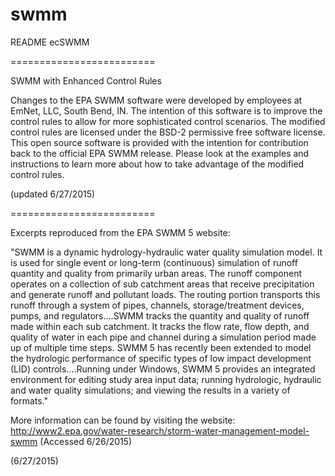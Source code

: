 # swmm
README
ecSWMM

=========================

SWMM with Enhanced Control Rules 

Changes to the EPA SWMM software were developed by employees at EmNet, LLC, South Bend, IN. The intention of this software is to improve the control rules to allow for more sophisticated control scenarios. The modified control rules are licensed under the BSD-2 permissive free software license. This open source software is provided with the intention for contribution back to the official EPA SWMM release. Please look at the examples and instructions to learn more about how to take advantage of the modified control rules. 

(updated 6/27/2015)

=========================

Excerpts reproduced from the EPA SWMM 5 website: 

"SWMM is a dynamic hydrology-hydraulic water quality simulation model. It is used for single event or long-term (continuous) simulation of runoff quantity and quality from primarily urban areas. The runoff component operates on a collection of sub catchment areas that receive precipitation and generate runoff and pollutant loads. The routing portion transports this runoff through a system of pipes, channels, storage/treatment devices, pumps, and regulators....SWMM tracks the quantity and quality of runoff made within each sub catchment. It tracks the flow rate, flow depth, and quality of water in each pipe and channel during a simulation period made up of multiple time steps. SWMM 5 has recently been extended to model the hydrologic performance of specific types of low impact development (LID) controls....Running under Windows, SWMM 5 provides an integrated environment for editing study area input data; running hydrologic, hydraulic and water quality simulations; and viewing the results in a variety of formats."

 More information can be found by visiting the website: http://www2.epa.gov/water-research/storm-water-management-model-swmm (Accessed 6/26/2015)

(6/27/2015)
